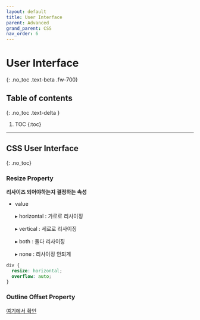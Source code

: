 ```yaml
---
layout: default
title: User Interface
parent: Advanced
grand_parent: CSS
nav_order: 6
---
```


# User Interface
{: .no_toc .text-beta .fw-700}

## Table of contents
{: .no_toc .text-delta }

1. TOC
{:toc}

---

## CSS User Interface
{: .no_toc}

### Resize Property

**리사이즈 되어야하는지 결정하는 속성**

* value 
    
    &#9656; horizontal : 가로로 리사이징
    
    &#9656; vertical : 세로로 리사이징
    
    &#9656; both : 둘다 리사이징
    
    &#9656; none : 리사이징 안되게
    
```css
div {
  resize: horizontal;
  overflow: auto;
}
```

### Outline Offset Property

[여기에서 확인](https://gekdev.github.io/docs/css/4.box-model/#outline-offset)
